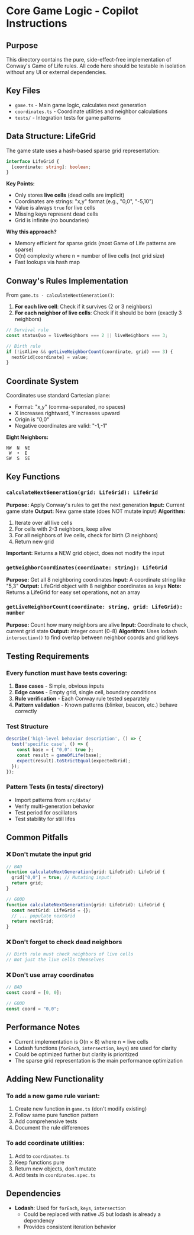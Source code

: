 # Core Game Logic - Copilot Instructions

## Purpose
This directory contains the pure, side-effect-free implementation of Conway's Game of Life rules. All code here should be testable in isolation without any UI or external dependencies.

## Key Files
- `game.ts` - Main game logic, calculates next generation
- `coordinates.ts` - Coordinate utilities and neighbor calculations
- `tests/` - Integration tests for game patterns

## Data Structure: LifeGrid

The game state uses a hash-based sparse grid representation:
```typescript
interface LifeGrid {
  [coordinate: string]: boolean;
}
```

**Key Points:**
- Only stores **live cells** (dead cells are implicit)
- Coordinates are strings: "x,y" format (e.g., "0,0", "-5,10")
- Value is always `true` for live cells
- Missing keys represent dead cells
- Grid is infinite (no boundaries)

**Why this approach?**
- Memory efficient for sparse grids (most Game of Life patterns are sparse)
- O(n) complexity where n = number of live cells (not grid size)
- Fast lookups via hash map

## Conway's Rules Implementation

From `game.ts - calculateNextGeneration()`:

1. **For each live cell**: Check if it survives (2 or 3 neighbors)
2. **For each neighbor of live cells**: Check if it should be born (exactly 3 neighbors)

```typescript
// Survival rule
const statusQuo = liveNeighbors === 2 || liveNeighbors === 3;

// Birth rule  
if (!isAlive && getLiveNeighborCount(coordinate, grid) === 3) {
  nextGrid[coordinate] = value;
}
```

## Coordinate System

Coordinates use standard Cartesian plane:
- Format: "x,y" (comma-separated, no spaces)
- X increases rightward, Y increases upward
- Origin is "0,0"
- Negative coordinates are valid: "-1,-1"

**Eight Neighbors:**
```
NW  N  NE
 W  •  E
SW  S  SE
```

## Key Functions

### `calculateNextGeneration(grid: LifeGrid): LifeGrid`
**Purpose:** Apply Conway's rules to get the next generation
**Input:** Current game state
**Output:** New game state (does NOT mutate input)
**Algorithm:**
1. Iterate over all live cells
2. For cells with 2-3 neighbors, keep alive
3. For all neighbors of live cells, check for birth (3 neighbors)
4. Return new grid

**Important:** Returns a NEW grid object, does not modify the input

### `getNeighborCoordinates(coordinate: string): LifeGrid`
**Purpose:** Get all 8 neighboring coordinates
**Input:** A coordinate string like "5,3"
**Output:** LifeGrid object with 8 neighbor coordinates as keys
**Note:** Returns a LifeGrid for easy set operations, not an array

### `getLiveNeighborCount(coordinate: string, grid: LifeGrid): number`
**Purpose:** Count how many neighbors are alive
**Input:** Coordinate to check, current grid state
**Output:** Integer count (0-8)
**Algorithm:** Uses lodash `intersection()` to find overlap between neighbor coords and grid keys

## Testing Requirements

### Every function must have tests covering:
1. **Base cases** - Simple, obvious inputs
2. **Edge cases** - Empty grid, single cell, boundary conditions
3. **Rule verification** - Each Conway rule tested separately
4. **Pattern validation** - Known patterns (blinker, beacon, etc.) behave correctly

### Test Structure
```typescript
describe('high-level behavior description', () => {
  test('specific case', () => {
    const base = { "0,0": true };
    const result = gameOfLife(base);
    expect(result).toStrictEqual(expectedGrid);
  });
});
```

### Pattern Tests (in tests/ directory)
- Import patterns from `src/data/`
- Verify multi-generation behavior
- Test period for oscillators
- Test stability for still lifes

## Common Pitfalls

### ❌ Don't mutate the input grid
```typescript
// BAD
function calculateNextGeneration(grid: LifeGrid): LifeGrid {
  grid["0,0"] = true; // Mutating input!
  return grid;
}

// GOOD
function calculateNextGeneration(grid: LifeGrid): LifeGrid {
  const nextGrid: LifeGrid = {};
  // ... populate nextGrid
  return nextGrid;
}
```

### ❌ Don't forget to check dead neighbors
```typescript
// Birth rule must check neighbors of live cells
// Not just the live cells themselves
```

### ❌ Don't use array coordinates
```typescript
// BAD
const coord = [0, 0];

// GOOD  
const coord = "0,0";
```

## Performance Notes

- Current implementation is O(n × 8) where n = live cells
- Lodash functions (`forEach`, `intersection`, `keys`) are used for clarity
- Could be optimized further but clarity is prioritized
- The sparse grid representation is the main performance optimization

## Adding New Functionality

### To add a new game rule variant:
1. Create new function in `game.ts` (don't modify existing)
2. Follow same pure function pattern
3. Add comprehensive tests
4. Document the rule differences

### To add coordinate utilities:
1. Add to `coordinates.ts`
2. Keep functions pure
3. Return new objects, don't mutate
4. Add tests in `coordinates.spec.ts`

## Dependencies
- **Lodash**: Used for `forEach`, `keys`, `intersection`
  - Could be replaced with native JS but lodash is already a dependency
  - Provides consistent iteration behavior
